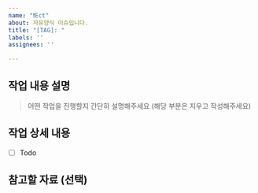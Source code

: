 ```yaml
---
name: "❗️Ect"
about: 자유양식 이슈입니다.
title: "[TAG]: "
labels: ''
assignees: ''

---
```


## 작업 내용 설명

> 어떤 작업을 진행할지 간단히 설명해주세요 (해당 부분은 지우고 작성해주세요)

## 작업 상세 내용

- [ ] Todo

## 참고할 자료 (선택)
